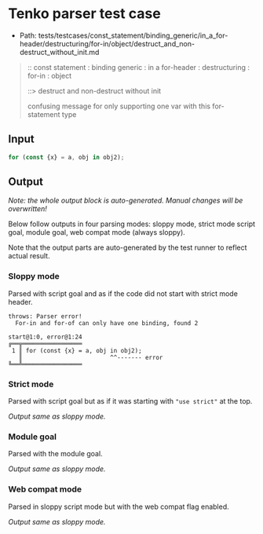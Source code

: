 # Tenko parser test case

- Path: tests/testcases/const_statement/binding_generic/in_a_for-header/destructuring/for-in/object/destruct_and_non-destruct_without_init.md

> :: const statement : binding generic : in a for-header : destructuring : for-in : object
>
> ::> destruct and non-destruct without init
>
> confusing message for only supporting one var with this for-statement type

## Input

`````js
for (const {x} = a, obj in obj2);
`````

## Output

_Note: the whole output block is auto-generated. Manual changes will be overwritten!_

Below follow outputs in four parsing modes: sloppy mode, strict mode script goal, module goal, web compat mode (always sloppy).

Note that the output parts are auto-generated by the test runner to reflect actual result.

### Sloppy mode

Parsed with script goal and as if the code did not start with strict mode header.

`````
throws: Parser error!
  For-in and for-of can only have one binding, found 2

start@1:0, error@1:24
╔══╦═════════════════
 1 ║ for (const {x} = a, obj in obj2);
   ║                         ^^------- error
╚══╩═════════════════

`````

### Strict mode

Parsed with script goal but as if it was starting with `"use strict"` at the top.

_Output same as sloppy mode._

### Module goal

Parsed with the module goal.

_Output same as sloppy mode._

### Web compat mode

Parsed in sloppy script mode but with the web compat flag enabled.

_Output same as sloppy mode._
